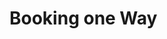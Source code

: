 # Booking one Way

<api-endpoint openapi-path="./../openapi.yaml" endpoint="/agent/booking/booking" method="post">
    <request>
        <sample src="oneWay.json" include-lines="1-37"/>
    </request>
    <response type="200">
        <sample src="oneWaySuccess.json" include-lines="1-122"/>
    </response>
    <response type="401">
        <sample src="unauthorized.json" include-lines="1-4"/>
    </response>
  <response type="404">
        <sample src="NotFound.json" include-lines="1-4"/>
    </response>
</api-endpoint>